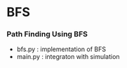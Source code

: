 # BFS

### Path Finding Using BFS

- bfs.py : implementation of BFS
- main.py : integraton with simulation
